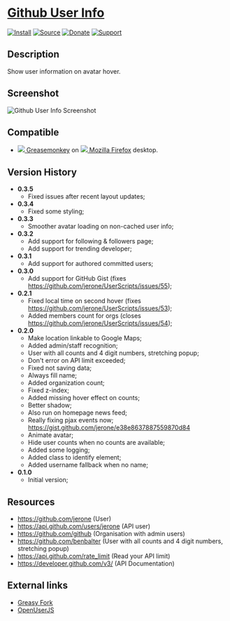 # [Github User Info](https://github.com/jerone/UserScripts/tree/master/Github_User_Info)

[![Install](https://raw.github.com/jerone/UserScripts/master/_resources/Install-button.png)](https://github.com/jerone/UserScripts/raw/master/Github_User_Info/Github_User_Info.user.js)
[![Source](https://raw.github.com/jerone/UserScripts/master/_resources/Source-button.png)](https://github.com/jerone/UserScripts/blob/master/Github_User_Info/Github_User_Info.user.js)
[![Donate](https://raw.github.com/jerone/UserScripts/master/_resources/Donate-button.png)](https://www.paypal.com/cgi-bin/webscr?cmd=_s-xclick&hosted_button_id=VCYMHWQ7ZMBKW)
[![Support](https://raw.github.com/jerone/UserScripts/master/_resources/Support-button.png)](https://github.com/jerone/UserScripts/issues)


## Description

Show user information on avatar hover.


## Screenshot

![Github User Info Screenshot](https://github.com/jerone/UserScripts/raw/master/Github_User_Info/screenshot.jpg)


## Compatible

* [![](https://raw.github.com/jerone/UserScripts/master/_resources/Greasemonkey.png) Greasemonkey](https://addons.mozilla.org/firefox/addon/greasemonkey/) on [![](https://raw.github.com/jerone/UserScripts/master/_resources/Firefox.png) Mozilla Firefox](http://www.mozilla.org/en-US/firefox/fx/#desktop) desktop.


## Version History

* **0.3.5**
    * Fixed issues after recent layout updates;
* **0.3.4**
    * Fixed some styling;
* **0.3.3**
    * Smoother avatar loading on non-cached user info;
* **0.3.2**
    * Add support for following & followers page;
    * Add support for trending developer;
* **0.3.1**
    * Add support for authored committed users;
* **0.3.0**
    * Add support for GitHub Gist (fixes https://github.com/jerone/UserScripts/issues/55);
* **0.2.1**
    * Fixed local time on second hover (fixes https://github.com/jerone/UserScripts/issues/53);
    * Added members count for orgs (closes https://github.com/jerone/UserScripts/issues/54);
* **0.2.0**
    * Make location linkable to Google Maps;
    * Added admin/staff recognition;
    * User with all counts and 4 digit numbers, stretching popup;
    * Don't error on API limit exceeded;
    * Fixed not saving data;
    * Always fill name;
    * Added organization count;
    * Fixed z-index;
    * Added missing hover effect on counts;
    * Better shadow;
    * Also run on homepage news feed;
    * Really fixing pjax events now; https://gist.github.com/jerone/e38e8637887559870d84
    * Animate avatar;
    * Hide user counts when no counts are available;
    * Added some logging;
    * Added class to identify element;
    * Added username fallback when no name;
* **0.1.0**
    * Initial version;


## Resources

* https://github.com/jerone (User)
* https://api.github.com/users/jerone (API user)
* https://github.com/github (Organisation with admin users)
* https://github.com/benbalter (User with all counts and 4 digit numbers, stretching popup)
* https://api.github.com/rate_limit (Read your API limit)
* https://developer.github.com/v3/ (API Documentation)


## External links

* [Greasy Fork](https://greasyfork.org/en/scripts/8989-github-user-info)
* [OpenUserJS](https://openuserjs.org/scripts/jerone/Github_User_Info)
